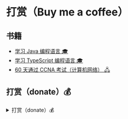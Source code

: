 # 打赏（Buy me a coffee）

## 书籍

- [学习 Java 编程语言 🎓](https://java.xfoss.com/)
- [学习 TypeScript 编程语言 🎓](https://ts.xfoss.com/)
- [60 天通过 CCNA 考试（计算机网络） 🖧](https://ccna60d.xfoss.com/)

## 打赏（donate）💰

<details>
    <summary>打赏（donate）💰</summary>

| <img src="alipay-banner.png" height="15" /> | <img src="wechat-pay-banner.png" height="15" /> | <img src="logotop.png" height="15" /> |
| :----: | :----: | :----: |
| <img src="633086908.jpg" /> | <img src="611739062.jpg" /> | <img src="btc-qrcode.png" /> |

</details>

